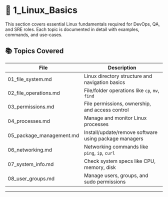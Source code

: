 # 📁 1_Linux_Basics

This section covers essential Linux fundamentals required for DevOps, QA, and SRE roles. Each topic is documented in detail with examples, commands, and use-cases.

## 📚 Topics Covered

| File                     | Description                                      |
|--------------------------|--------------------------------------------------|
| 01_file_system.md        | Linux directory structure and navigation basics |
| 02_file_operations.md    | File/folder operations like `cp`, `mv`, `find`  |
| 03_permissions.md        | File permissions, ownership, and access control |
| 04_processes.md          | Manage and monitor Linux processes              |
| 05_package_management.md | Install/update/remove software using package managers |
| 06_networking.md         | Networking commands like `ping`, `ip`, `curl`   |
| 07_system_info.md        | Check system specs like CPU, memory, disk       |
| 08_user_groups.md        | Manage users, groups, and sudo permissions      |

---
